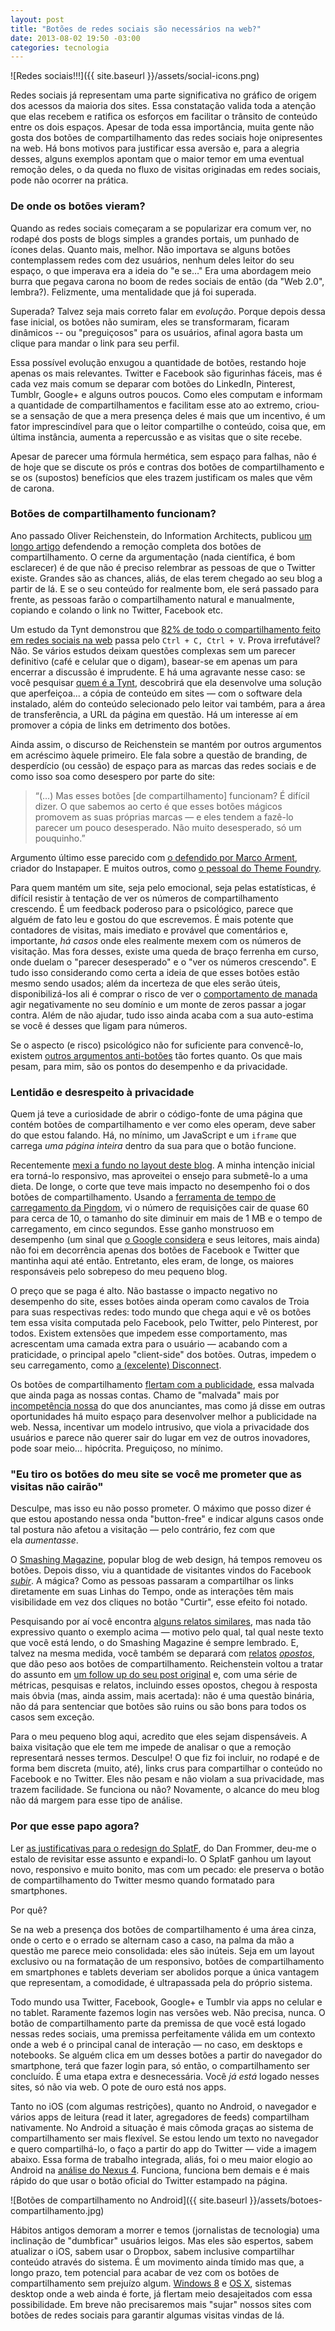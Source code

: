 ```yaml
---
layout: post
title: "Botões de redes sociais são necessários na web?"
date: 2013-08-02 19:50 -03:00
categories: tecnologia
---
```

![Redes sociais!!!]({{ site.baseurl }}/assets/social-icons.png)

Redes sociais já representam uma parte significativa no gráfico de origem dos acessos da maioria dos sites. Essa constatação valida toda a atenção que elas recebem e ratifica os esforços em facilitar o trânsito de conteúdo entre os dois espaços. Apesar de toda essa importância, muita gente não gosta dos botões de compartilhamento das redes sociais hoje onipresentes na web. Há bons motivos para justificar essa aversão e, para a alegria desses, alguns exemplos apontam que o maior temor em uma eventual remoção deles, o da queda no fluxo de visitas originadas em redes sociais, pode não ocorrer na prática.

### De onde os botões vieram?

Quando as redes sociais começaram a se popularizar era comum ver, no rodapé dos posts de blogs simples a grandes portais, um punhado de ícones delas. Quanto mais, melhor. Não importava se alguns botões contemplassem redes com dez usuários, nenhum deles leitor do seu espaço, o que imperava era a ideia do "e se…" Era uma abordagem meio burra que pegava carona no boom de redes sociais de então (da "Web 2.0", lembra?). Felizmente, uma mentalidade que já foi superada.

Superada? Talvez seja mais correto falar em _evolução_. Porque depois dessa fase inicial, os botões não sumiram, eles se transformaram, ficaram dinâmicos -- ou "preguiçosos" para os usuários, afinal agora basta um clique para mandar o link para seu perfil.

Essa possível evolução enxugou a quantidade de botões, restando hoje apenas os mais relevantes. Twitter e Facebook são figurinhas fáceis, mas é cada vez mais comum se deparar com botões do LinkedIn, Pinterest, Tumblr, Google+ e alguns outros poucos. Como eles computam e informam a quantidade de compartilhamentos e facilitam esse ato ao extremo, criou-se a sensação de que a mera presença deles é mais que um incentivo, é um fator imprescindível para que o leitor compartilhe o conteúdo, coisa que, em última instância, aumenta a repercussão e as visitas que o site recebe.

Apesar de parecer uma fórmula hermética, sem espaço para falhas, não é de hoje que se discute os prós e contras dos botões de compartilhamento e se os (supostos) benefícios que eles trazem justificam os males que vêm de carona.

### Botões de compartilhamento funcionam?

Ano passado Oliver Reichenstein, do Information Architects, publicou [um longo artigo](http://ia.net/blog/sweep-the-sleaze/) defendendo a remoção completa dos botões de compartilhamento. O cerne da argumentação (nada científica, é bom esclarecer) é de que não é preciso relembrar as pessoas de que o Twitter existe. Grandes são as chances, aliás, de elas terem chegado ao seu blog a partir de lá. E se o seu conteúdo for realmente bom, ele será passado para frente, as pessoas farão o compartilhamento natural e manualmente, copiando e colando o link no Twitter, Facebook etc.

Um estudo da Tynt demonstrou que [82% de todo o compartilhamento feito em redes sociais na web](http://www.marketwire.com/press-release/tynt-reveals-82-of-all-content-sharing-online-occurs-via-copy-paste-1726715.htm) passa pelo `Ctrl + C, Ctrl + V`. Prova irrefutável? Não. Se vários estudos deixam questões complexas sem um parecer definitivo (café e celular que o digam), basear-se em apenas um para encerrar a discussão é imprudente. E há uma agravante nesse caso: se você pesquisar [quem é a Tynt](http://tynt.com/ "Tynt"), descobrirá que ela desenvolve uma solução que aperfeiçoa... a cópia de conteúdo em sites — com o software dela instalado, além do conteúdo selecionado pelo leitor vai também, para a área de transferência, a URL da página em questão. Há um interesse aí em promover a cópia de links em detrimento dos botões.

Ainda assim, o discurso de Reichenstein se mantém por outros argumentos em acréscimo àquele primeiro. Ele fala sobre a questão de branding, de desperdício (ou cessão) de espaço para as marcas das redes sociais e de como isso soa como desespero por parte do site:

> &#8220;(…) Mas esses botões [de compartilhamento] funcionam? É difícil dizer. O que sabemos ao certo é que esses botões mágicos promovem as suas próprias marcas — e eles tendem a fazê-lo parecer um pouco desesperado. Não muito desesperado, só um pouquinho.&#8221;

Argumento último esse parecido com [o defendido por Marco Arment](http://www.marco.org/2012/05/30/sweep-the-sleaze), criador do Instapaper. E muitos outros, como [o pessoal do Theme Foundry](http://thethemefoundry.com/blog/you-dont-need-sharing-buttons/).

Para quem mantém um site, seja pelo emocional, seja pelas estatísticas, é difícil resistir à tentação de ver os números de compartilhamento crescendo. É um feedback poderoso para o psicológico, parece que alguém de fato leu e gostou do que escrevemos. É mais potente que contadores de visitas, mais imediato e provável que comentários e, importante, _há casos_ onde eles realmente mexem com os números de visitação. Mas fora desses, existe uma queda de braço ferrenha em curso, onde duelam o "parecer desesperado" e o "ver os números crescendo". E tudo isso considerando como certa a ideia de que esses botões estão mesmo sendo usados; além da incerteza de que eles serão úteis, disponibilizá-los ali é comprar o risco de ver o [comportamento de manada](http://pt.wikipedia.org/wiki/Comportamento_de_manada) agir negativamente no seu domínio e um monte de zeros passar a jogar contra. Além de não ajudar, tudo isso ainda acaba com a sua auto-estima se você é desses que ligam para números.

Se o aspecto (e risco) psicológico não for suficiente para convencê-lo, existem [outros argumentos anti-botões](http://www.searchenginejournal.com/too-many-social-media-sharing-buttons-make-your-site-less-social/48240/) tão fortes quanto. Os que mais pesam, para mim, são os pontos do desempenho e da privacidade.

### Lentidão e desrespeito à privacidade

Quem já teve a curiosidade de abrir o código-fonte de uma página que contém botões de compartilhamento e ver como eles operam, deve saber do que estou falando. Há, no mínimo, um JavaScript e um `iframe` que carrega _uma página inteira_ dentro da sua para que o botão funcione.

Recentemente [mexi a fundo no layout deste blog](https://www.facebook.com/rghedin/posts/10151673523207652). A minha intenção inicial era torná-lo responsivo, mas aproveitei o ensejo para submetê-lo a uma dieta. De longe, o corte que teve mais impacto no desempenho foi o dos botões de compartilhamento. Usando a [ferramenta de tempo de carregamento da Pingdom](http://tools.pingdom.com/fpt/), vi o número de requisições cair de quase 60 para cerca de 10, o tamanho do site diminuir em mais de 1 MB e o tempo de carregamento, em cinco segundos. Esse ganho monstruoso em desempenho (um sinal que [o Google considera](http://googlewebmastercentral.blogspot.com.br/2010/04/using-site-speed-in-web-search-ranking.html) e seus leitores, mais ainda) não foi em decorrência apenas dos botões de Facebook e Twitter que mantinha aqui até então. Entretanto, eles eram, de longe, os maiores responsáveis pelo sobrepeso do meu pequeno blog.

O preço que se paga é alto. Não bastasse o impacto negativo no desempenho do site, esses botões ainda operam como cavalos de Troia para suas respectivas redes: todo mundo que chega aqui e vê os botões tem essa visita computada pelo Facebook, pelo Twitter, pelo Pinterest, por todos. Existem extensões que impedem esse comportamento, mas acrescentam uma camada extra para o usuário — acabando com a praticidade, o principal apelo "client-side" dos botões. Outras, impedem o seu carregamento, como [a (excelente) Disconnect](http://gizmodo.uol.com.br/disconnect-2-defende-sua-privacidade/).

Os botões de compartilhamento [flertam com a publicidade](http://www.forbes.com/sites/roberthof/2012/05/10/are-those-little-sharing-buttons-the-future-of-online-advertising/), essa malvada que ainda paga as nossas contas. Chamo de "malvada" mais por [incompetência nossa](http://www.rodrigoghedin.com.br/blog/paywall-crowdfunding-modelo-negocio-web) do que dos anunciantes, mas como já disse em outras oportunidades há muito espaço para desenvolver melhor a publicidade na web. Nessa, incentivar um modelo intrusivo, que viola a privacidade dos usuários e parece não querer sair do lugar em vez de outros inovadores, pode soar meio… hipócrita. Preguiçoso, no mínimo.

### "Eu tiro os botões do meu site se você me prometer que as visitas não cairão"

Desculpe, mas isso eu não posso prometer. O máximo que posso dizer é que estou apostando nessa onda "button-free" e indicar alguns casos onde tal postura não afetou a visitação — pelo contrário, fez com que ela _aumentasse_.

O [Smashing Magazine](http://www.smashingmagazine.com/), popular blog de web design, há tempos removeu os botões. Depois disso, viu a quantidade de visitantes vindos do Facebook [_subir_](http://twitter.com/smashingmag/status/204955763368660992). A mágica? Como as pessoas passaram a compartilhar os links diretamente em suas Linhas do Tempo, onde as interações têm mais visibilidade em vez dos cliques no botão "Curtir", esse efeito foi notado.

Pesquisando por aí você encontra [alguns relatos similares](http://blog.mainstreethost.com/a-hot-button-issue-do-social-sharing-buttons-work), mas nada tão expressivo quanto o exemplo acima — motivo pelo qual, tal qual neste texto que você está lendo, o do Smashing Magazine é sempre lembrado. E, talvez na mesma medida, você também se deparará com [relatos](http://www.niemanlab.org/2012/05/how-important-are-all-those-ugly-tweet-buttons-to-news-sites/) [_opostos_](http://www.currybet.net/cbet_blog/2012/05/give-share-buttons-their-due.php), que dão peso aos botões de compartilhamento. Reichenstein voltou a tratar do assunto em [um follow up do seu post original](http://ia.net/blog/sweep-the-sleaze-reactions/) e, com uma série de métricas, pesquisas e relatos, incluindo esses opostos, chegou à resposta mais óbvia (mas, ainda assim, mais acertada): não é uma questão binária, não dá para sentenciar que botões são ruins ou são bons para todos os casos sem exceção.

Para o meu pequeno blog aqui, acredito que eles sejam dispensáveis. A baixa visitação que ele tem me impede de analisar o que a remoção representará nesses termos. Desculpe! O que fiz foi incluir, no rodapé e de forma bem discreta (muito, até), links crus para compartilhar o conteúdo no Facebook e no Twitter. Eles não pesam e não violam a sua privacidade, mas trazem facilidade. Se funciona ou não? Novamente, o alcance do meu blog não dá margem para esse tipo de análise.

### Por que esse papo agora?

Ler [as justificativas para o redesign do SplatF](http://www.splatf.com/2013/03/splatf-3-welcome/), do Dan Frommer, deu-me o estalo de revisitar esse assunto e expandi-lo. O SplatF ganhou um layout novo, responsivo e muito bonito, mas com um pecado: ele preserva o botão de compartilhamento do Twitter mesmo quando formatado para smartphones.

Por quê?

Se na web a presença dos botões de compartilhamento é uma área cinza, onde o certo e o errado se alternam caso a caso, na palma da mão a questão me parece meio consolidada: eles são inúteis. Seja em um layout exclusivo ou na formatação de um responsivo, botões de compartilhamento em smartphones e tablets deveriam ser abolidos porque a única vantagem que representam, a comodidade, é ultrapassada pela do próprio sistema.

Todo mundo usa Twitter, Facebook, Google+ e Tumblr via apps no celular e no tablet. Raramente fazemos login nas versões web. Não precisa, nunca. O botão de compartilhamento parte da premissa de que você está logado nessas redes sociais, uma premissa perfeitamente válida em um contexto onde a web é o principal canal de interação — no caso, em desktops e notebooks. Se alguém clica em um desses botões a partir do navegador do smartphone, terá que fazer login para, só então, o compartilhamento ser concluído. É uma etapa extra e desnecessária. Você _já está_ logado nesses sites, só não via web. O pote de ouro está nos apps.

Tanto no iOS (com algumas restrições), quanto no Android, o navegador e vários apps de leitura (read it later, agregadores de feeds) compartilham nativamente. No Android a situação é mais cômoda graças ao sistema de compartilhamento ser mais flexível. Se estou lendo um texto no navegador e quero compartilhá-lo, o faço a partir do app do Twitter — vide a imagem abaixo. Essa forma de trabalho integrada, aliás, foi o meu maior elogio ao Android na [análise do Nexus 4](http://www.gizmodo.com.br/review-nexus-4/). Funciona, funciona bem demais e é mais rápido do que usar o botão oficial do Twitter estampado na página.

![Botões de compartilhamento no Android]({{ site.baseurl }}/assets/botoes-compartilhamento.jpg)

Hábitos antigos demoram a morrer e temos (jornalistas de tecnologia) uma inclinação de "dumbficar" usuários leigos. Mas eles são espertos, sabem atualizar o iOS, sabem usar o Dropbox, sabem inclusive compartilhar conteúdo através do sistema. É um movimento ainda tímido mas que, a longo prazo, tem potencial para acabar de vez com os botões de compartilhamento sem prejuízo algum. [Windows 8](http://windows.microsoft.com/pt-br/windows-8/charms#1TC=t1) e [OS X](http://www.apple.com/br/osx/whats-new/#facebook), sistemas desktop onde a web ainda é forte, já flertam meio desajeitados com essa possibilidade. Em breve não precisaremos mais "sujar" nossos sites com botões de redes sociais para garantir algumas visitas vindas de lá.

